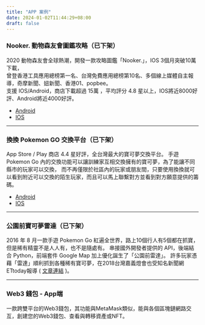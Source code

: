 ```yaml
---
title: "APP 案例"
date: 2024-01-02T11:44:29+08:00
draft: false
---
```


 ### Nooker. 動物森友會圖鑑攻略（已下架）

  2020 動物森友會全球熱潮，開發一款攻略圖鑑「Nooker.」，IOS 3個月突破10萬下載，  
  曾登香港工具應用總榜第一名、台灣免費應用總榜第10名、多個線上媒體自主報導，奇摩新聞、妞新聞、香港01、popbee。  
  支援 IOS/Android，商店下載超過 15萬 ，平均評分 4.8 星以上，IOS將近8000好評、Android將近4000好評。
  
  - [Android](https://play.google.com/store/apps/details?id=com.nooker2.ac)
  - [IOS](https://apps.apple.com/tw/app/nooker/id1510011675)
  ___

  ### 換換 Pokemon GO 交換平台（已下架）
  App Store / Play 商店 4.4 星好評，全台灣最大的寶可夢交換平台。 手遊 Pokemon Go 內的交換功能可以讓訓練家互相交換擁有的寶可夢，為了能讓不同縣市的玩家可以交換， 而不再僅限於社區內的玩家或朋友間，只要使用換換就可以看到附近可以交換的陌生玩家，而且可以馬上聯繫對方並看到對方願意提供的籌碼。
         
  - [Android](https://play.google.com/store/apps/details?id=com.tradepm.prototypes.app) 
  - [IOS](https://apps.apple.com/us/app/%E6%8F%9B-h-uan/id1478254005?app=itunes&ign-mpt=uo%3D4)
  ___

  ### 公園前寶可夢雷達（已下架）
  2016 年 8 月一款手遊 Pokemon Go 紅遍全世界，路上10個行人有5個都在抓寶，但是稀有精靈不是人人有，也不是隨處有。 串接國外開發者提供的 API，後端結合 Python，前端套件 Google Map 加上優化誕生了「公園前雷達」。 許多玩家憑藉「雷達」順利抓到各種稀有寶可夢，在2018台灣嘉義燈會也受知名新聞網ETtoday報導 ( [文章連結](https://game.ettoday.net/article/1295449.htm) )。  
  ___

  ### Web3 錢包 - App端
  一款跨雙平台的Web3錢包，其功能與MetaMask類似，能與各個區塊鏈網路交互，創建您的Web3錢包、查看與轉移資產或NFT。
